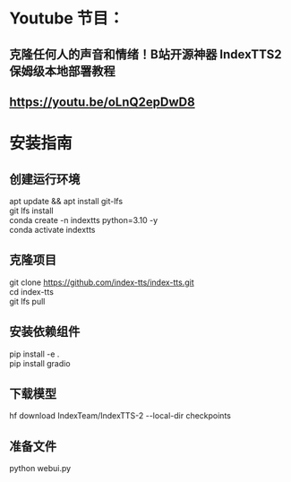 # Youtube 节目：
## 克隆任何人的声音和情绪！B站开源神器 IndexTTS2 保姆级本地部署教程
## https://youtu.be/oLnQ2epDwD8

# 安装指南
## 创建运行环境
apt update && apt install git-lfs  
git lfs install  
conda create -n indextts python=3.10 -y  
conda activate indextts    

## 克隆项目
git clone https://github.com/index-tts/index-tts.git  
cd index-tts  
git lfs pull    

## 安装依赖组件
pip install -e .  
pip install gradio  

## 下载模型
hf download IndexTeam/IndexTTS-2 --local-dir checkpoints  
  
## 准备文件
python webui.py   
 

  












 
















